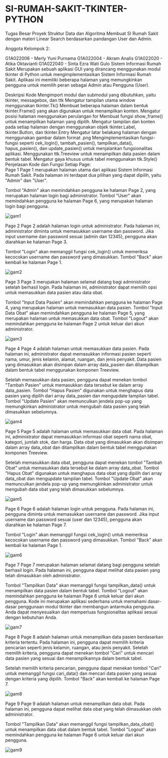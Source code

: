 # SI-RUMAH-SAKIT-TKINTER-PYTHON
Tugas Besar Proyek Struktur Data dan Algoritma Membuat SI Rumah Sakit dengan materi Linear Search berdasarkan pandangan User dan Admin.

Anggota Kelompok 2:

G1A022006 - Merly Yuni Purnama
G1A022004 - Akram Analis
G1A022020 - Atika Oktavianti
G1A022040 - Sinta Ezra Wati Gulo
Sistem Informasi Rumah Sakit
Merupakan sebuah aplikasi GUI yang dirancang menggunakan modul tkinter di Python untuk mengimplementasikan Sistem Informasi Rumah Sakit. Aplikasi ini memiliki beberapa halaman yang memungkinkan pengguna untuk memilih peran sebagai Admin atau Pengguna (User).

Deskripsi Kode
Mengimport modul dan submodul yang dibutuhkan, yaitu tkinter, messagebox, dan ttk
Mengatur tampilan utama window menggunakan tkinter.Tk()
Membuat beberapa halaman dalam bentuk tkinter.Frame() yang akan digunakan untuk menampilkan konten.
Mengatur posisi halaman menggunakan perulangan for
Membuat fungsi show_frame() untuk menampilkan halaman yang dipilih.
Mengatur tampilan dan konten pada setiap halaman dengan menggunakan objek tkinter.Label, tkinter.Button, dan tkinter.Entry
Mengatur latar belakang halaman dengan menggunakan gambar dalam format .png
Mengimplementasikan fungsi-fungsi seperti cek_login(), tambah_pasien(), tampilkan_data(), hapus_pasien(), dan update_pasien() untuk menjalankan fungsionalitas aplikasi.
Menggunakan ttk.Treeview untuk menampilkan data pasien dalam bentuk tabel.
Mengatur gaya khusus untuk tabel menggunakan ttk.Style() 
<br>Penjelasan Kode dan Fungsi Setiap Page:
<br>Page 1
Page 1 merupakan halaman utama dari aplikasi Sistem Informasi Rumah Sakit. Pada halaman ini terdapat dua pilihan yang dapat dipilih, yaitu "Admin" dan "User".

Tombol "Admin" akan memindahkan pengguna ke halaman Page 2, yang merupakan halaman login bagi administrator. Tombol "User" akan memindahkan pengguna ke halaman Page 6, yang merupakan halaman login bagi pengguna.

![gam1](https://github.com/user-attachments/assets/092a30f3-2597-41fb-a9f2-397d0ad3eaff)


Page 2
Page 2 adalah halaman login untuk administrator. Pada halaman ini, administrator diminta untuk memasukkan username dan password. Jika input username dan password sesuai (admin dan 12345), pengguna akan diarahkan ke halaman Page 3.

Tombol "Login" akan memanggil fungsi cek_login() untuk memeriksa kecocokan username dan password yang dimasukkan. Tombol "Back" akan kembali ke halaman Page 1.

![gam2](https://github.com/user-attachments/assets/a0082e4f-c4f0-466c-bee4-1110261ca2d7)


Page 3
Page 3 merupakan halaman selamat datang bagi administrator setelah berhasil login. Pada halaman ini, administrator dapat memilih opsi untuk memasukkan data pasien atau data obat.

Tombol "Input Data Pasien" akan memindahkan pengguna ke halaman Page 4, yang merupakan halaman untuk memasukkan data pasien. Tombol "Input Data Obat" akan memindahkan pengguna ke halaman Page 5, yang merupakan halaman untuk memasukkan data obat. Tombol "Logout" akan memindahkan pengguna ke halaman Page 2 untuk keluar dari akun administrator.

![gam3](https://github.com/user-attachments/assets/07ef1bbe-a870-40de-8a22-0179032fe6ea)


Page 4
Page 4 adalah halaman untuk memasukkan data pasien. Pada halaman ini, administrator dapat memasukkan informasi pasien seperti nama, umur, jenis kelamin, alamat, ruangan, dan jenis penyakit. Data pasien yang dimasukkan akan disimpan dalam array data_pasien dan ditampilkan dalam bentuk tabel menggunakan komponen Treeview.

Setelah memasukkan data pasien, pengguna dapat menekan tombol "Tambah Pasien" untuk memasukkan data tersebut ke dalam array data_pasien. Tombol "Hapus Pasien" digunakan untuk menghapus data pasien yang dipilih dari array data_pasien dan mengupdate tampilan tabel. Tombol "Update Pasien" akan memunculkan jendela pop-up yang memungkinkan administrator untuk mengubah data pasien yang telah dimasukkan sebelumnya.

![gam4](https://github.com/user-attachments/assets/09e7d669-05b6-43fe-a9fb-a3fa17ed12e6)


Page 5
Page 5 adalah halaman untuk memasukkan data obat. Pada halaman ini, administrator dapat memasukkan informasi obat seperti nama obat, kategori, jumlah stok, dan harga. Data obat yang dimasukkan akan disimpan dalam array data_obat dan ditampilkan dalam bentuk tabel menggunakan komponen Treeview.

Setelah memasukkan data obat, pengguna dapat menekan tombol "Tambah Obat" untuk memasukkan data tersebut ke dalam array data_obat. Tombol "Hapus Obat" digunakan untuk menghapus data obat yang dipilih dari array data_obat dan mengupdate tampilan tabel. Tombol "Update Obat" akan memunculkan jendela pop-up yang memungkinkan administrator untuk mengubah data obat yang telah dimasukkan sebelumnya.

![gam5](https://github.com/user-attachments/assets/6be82976-1604-49dd-8c26-fd773d2fc4e5)


Page 6
Page 6 adalah halaman login untuk pengguna. Pada halaman ini, pengguna diminta untuk memasukkan username dan password. Jika input username dan password sesuai (user dan 12345), pengguna akan diarahkan ke halaman Page 7.

Tombol "Login" akan memanggil fungsi cek_login() untuk memeriksa kecocokan username dan password yang dimasukkan. Tombol "Back" akan kembali ke halaman Page 1.

![gam6](https://github.com/user-attachments/assets/d8549923-3653-4229-8054-04c0febf5a74)


Page 7
Page 7 merupakan halaman selamat datang bagi pengguna setelah berhasil login. Pada halaman ini, pengguna dapat melihat data pasien yang telah dimasukkan oleh administrator.

Tombol "Tampilkan Data" akan memanggil fungsi tampilkan_data() untuk menampilkan data pasien dalam bentuk tabel. Tombol "Logout" akan memindahkan pengguna ke halaman Page 6 untuk keluar dari akun pengguna. Kode ini merupakan aplikasi sederhana untuk memahami dasar-dasar penggunaan modul tkinter dan membangun antarmuka pengguna. Anda dapat menyesuaikan dan memperluas fungsionalitas aplikasi sesuai dengan kebutuhan Anda.

![gam7](https://github.com/user-attachments/assets/a39ab63b-c9ca-472f-ae39-47c648952dfd)


Page 8
Page 8 adalah halaman untuk menampilkan data pasien berdasarkan kriteria tertentu. Pada halaman ini, pengguna dapat memilih kriteria pencarian seperti jenis kelamin, ruangan, atau jenis penyakit. Setelah memilih kriteria, pengguna dapat menekan tombol "Cari" untuk mencari data pasien yang sesuai dan menampilkannya dalam bentuk tabel.

Setelah memilih kriteria pencarian, pengguna dapat menekan tombol "Cari" untuk memanggil fungsi cari_data() dan mencari data pasien yang sesuai dengan kriteria yang dipilih. Tombol "Back" akan kembali ke halaman Page 7.

![gam8](https://github.com/user-attachments/assets/be4458c9-3548-43f8-804d-9a3926173ea5)


Page 9
Page 9 adalah halaman untuk menampilkan data obat. Pada halaman ini, pengguna dapat melihat data obat yang telah dimasukkan oleh administrator.

Tombol "Tampilkan Data" akan memanggil fungsi tampilkan_data_obat() untuk menampilkan data obat dalam bentuk tabel. Tombol "Logout" akan memindahkan pengguna ke halaman Page 6 untuk keluar dari akun pengguna.

![gam9](https://github.com/user-attachments/assets/add7e27e-1c4f-42b7-a8e8-e0a7b20bb03f)

